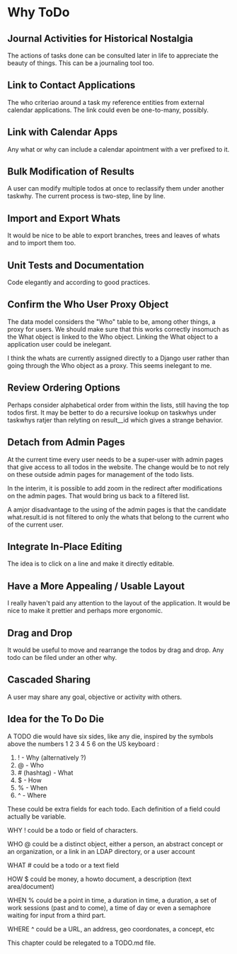 # Why ToDo

## Journal Activities for Historical Nostalgia

The actions of tasks done can be consulted later in life to appreciate the beauty of things. This can be a journaling tool too.

## Link to Contact Applications

The who criteriao around a task my reference entities from external calendar applications. The link could even be one-to-many, possibly.

## Link with Calendar Apps

Any what or why can include a calendar apointment with a ver prefixed to it.

## Bulk Modification of Results

A user can modify multiple todos at once to reclassify them under another taskwhy. The current process is two-step, line by line.

## Import and Export Whats

It would be nice to be able to export branches, trees and leaves of whats and to import them too.

## Unit Tests and Documentation

Code elegantly and according to good practices.

## Confirm the Who User Proxy Object

The data model considers the "Who" table to be, among other things, a proxy for users. We should make sure that this works correctly insomuch as the What object is linked to the Who object. Linking the What object to a application user could be inelegant.

I think the whats are currently assigned directly to a Django user rather than going through the Who object as a proxy. This seems inelegant to me.

## Review Ordering Options

Perhaps consider alphabetical order from within the lists, still having the top todos first. It may be better to do a recursive lookup on taskwhys under taskwhys ratjer than relyting on result__id which gives a strange behavior.

## Detach from Admin Pages 

At the current time every user needs to be a super-user with admin pages that give access to all todos in the website. The change would be to not rely on these outside admin pages for management of the todo lists.

In the interim, it is possible to add zoom in the redirect after modifications on the admin pages. That would bring us back to a filtered list.

A amjor disadvantage to the using of the admin pages is that the candidate what.result.id is not filtered to only the whats that belong to the current who of the current user.

## Integrate In-Place Editing   

The idea is to click on a line and make it directly editable.

## Have a More Appealing / Usable Layout

I really haven't paid any attention to the layout of the application. It would be nice to make it prettier and perhaps more ergonomic. 

## Drag and Drop

It would be useful to move and rearrange the todos by drag and drop. Any todo can be filed under an other why.

## Cascaded Sharing

A user may share any goal, objective or activity with others.

## Idea for the To Do Die

A TODO die would have six sides, like any die, inspired by the symbols above the numbers 1 2 3 4 5 6 on the US keyboard :

1. ! - Why (alternatively ?)
2. @ - Who
3. &#35; (hashtag) - What
4. $ - How
5. % - When 
6. ^ - Where

These could be extra fields for each todo. Each definition of a field could actually be variable.

WHY ! could be a todo or field of characters.

WHO @ could be a distinct object, either a person, an abstract concept or an organization, or a link in an LDAP directory, or a user account

WHAT # could be a todo or a text field

HOW $ could be money, a howto document, a description (text area/document)

WHEN % could be a point in time, a duration in time, a duration, a set of work sessions (past and to come), a time of day or even a semaphore waiting for input from a third part.

WHERE ^ could be a URL, an address, geo coordonates, a concept, etc

This chapter could be relegated to a TODO.md file.
